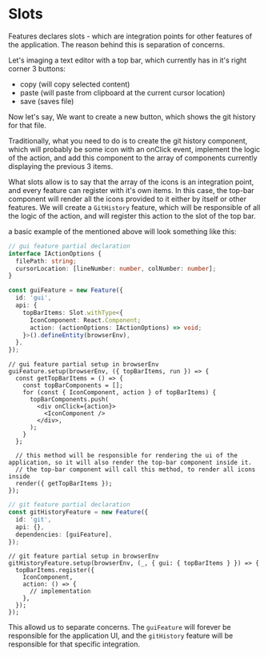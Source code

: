 # Slots

Features declares slots - which are integration points for other features of the application. The reason behind this is separation of concerns.

Let's imaging a text editor with a top bar, which currently has in it's right corner 3 buttons:

- copy (will copy selected content)
- paste (will paste from clipboard at the current cursor location)
- save (saves file)

Now let's say, We want to create a new button, which shows the git history for that file.

Traditionally, what you need to do is to create the git history component, which will probably be some icon with an onClick event, implement the logic of the action, and add this component to the array of components currently displaying the previous 3 items.

What slots allow is to say that the array of the icons is an integration point, and every feature can register with it's own items.
In this case, the top-bar component will render all the icons provided to it either by itself or other features.
We will create a `GitHistory` feature, which will be responsible of all the logic of the action, and will register this action to the slot of the top bar.

a basic example of the mentioned above will look something like this:

```ts
// gui feature partial declaration
interface IActionOptions {
  filePath: string;
  cursorLocation: [lineNumber: number, colNumber: number];
}

const guiFeature = new Feature({
  id: 'gui',
  api: {
    topBarItems: Slot.withType<{
      IconComponent: React.Component;
      action: (actionOptions: IActionOptions) => void;
    }>().defineEntity(browserEnv),
  },
});
```

```tsx
// gui feature partial setup in browserEnv
guiFeature.setup(browserEnv, ({ topBarItems, run }) => {
  const getTopBarItems = () => {
    const topBarComponents = [];
    for (const { IconComponent, action } of topBarItems) {
      topBarComponents.push(
        <div onClick={action}>
          <IconComponent />
        </div>,
      );
    }
  };

  // this method will be responsible for rendering the ui of the application, so it will also render the top-bar component inside it.
  // the top-bar component will call this method, to render all icons inside
  render({ getTopBarItems });
});
```

```ts
// git feature partial declaration
const gitHistoryFeature = new Feature({
  id: 'git',
  api: {},
  dependencies: [guiFeature],
});
```

```tsx
// git feature partial setup in browserEnv
gitHistoryFeature.setup(browserEnv, (_, { gui: { topBarItems } }) => {
  topBarItems.register({
    IconComponent,
    action: () => {
      // implementation
    },
  });
});
```

This allowd us to separate concerns.
The `guiFeature` will forever be responsible for the application UI, and the `gitHistory` feature will be responsible for that specific integration.
